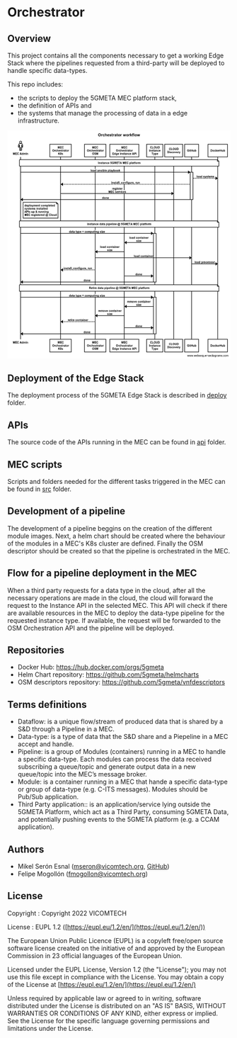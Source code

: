 # Orchestrator

## Overview
This project contains all the components necessary to get a working Edge Stack where the pipelines requested from a third-party will be deployed to handle specific data-types.

This repo includes:
 - the scripts to deploy the 5GMETA MEC platform stack,
 - the definition of APIs and
 - the systems that manage the processing of data in a edge infrastructure.

![Sequence Diagram of exchanged Messages](miscelania/seqdiag.png)

## Deployment of the Edge Stack
The deployment process of the 5GMETA Edge Stack is described in [deploy](https://github.com/5gmeta/orchestrator/tree/main/deploy) folder.

## APIs
The source code of the APIs running in the MEC can be found in [api](https://github.com/5gmeta/orchestrator/tree/main/api) folder.

## MEC scripts
Scripts and folders needed for the different tasks triggered in the MEC can be found in [src](https://github.com/5gmeta/vnfdescriptors/tree/main/src) folder.

## Development of a pipeline
The development of a pipeline beggins on the creation of the different module images. Next, a helm chart should be created where the behaviour of the modules in a MEC's K8s cluster are defined. Finally the OSM descriptor should be created so that the pipeline is orchestrated in the MEC.

## Flow for a pipeline deployment in the MEC
When a third party requests for a data type in the cloud, after all the necessary operations are made in the cloud, the cloud will forward the request to the Instance API in the selected MEC. This API will check if there are available resources in the MEC to deploy the data-type pipeline for the requested instance type. If available, the request will be forwarded to the OSM Orchestration API and the pipeline will be deployed.

## Repositories
- Docker Hub: https://hub.docker.com/orgs/5gmeta
- Helm Chart repository: https://github.com/5gmeta/helmcharts
- OSM descriptors repository: https://github.com/5gmeta/vnfdescriptors

## Terms definitions
- Dataflow: is a unique flow/stream of produced data that is shared by a S&D through a Pipeline in a MEC. 
- Data-type: is a type of data that the S&D share and a Piepeline in a MEC accept and handle. 
- Pipeline: is a group of Modules (containers) running in a MEC to handle a specific data-type. Each modules can process the data received subscribing a queue/topic and generate output data in a new queue/topic into the MEC’s message broker.  
- Module: is a container running in a MEC that hande a specific data-type or group of data-type (e.g. C-ITS messages). Modules should be Pub/Sub application. 
- Third Party application:: is an application/service lying outside the 5GMETA Platform, which act as a Third Party, consuming 5GMETA Data, and potentially pushing events to the 5GMETA platform (e.g. a CCAM application).

## Authors
- Mikel Serón Esnal ([mseron@vicomtech.org](mailto:mseron@vicomtech.org), [GitHub](https://github.com/mikelseron))
- Felipe Mogollón ([fmogollon@vicomtech.org](mailto:fmogollon@vicomtech.org))

## License

Copyright : Copyright 2022 VICOMTECH

License : EUPL 1.2 ([https://eupl.eu/1.2/en/](https://eupl.eu/1.2/en/))

The European Union Public Licence (EUPL) is a copyleft free/open source software license created on the initiative of and approved by the European Commission in 23 official languages of the European Union.

Licensed under the EUPL License, Version 1.2 (the "License"); you may not use this file except in compliance with the License. You may obtain a copy of the License at [https://eupl.eu/1.2/en/](https://eupl.eu/1.2/en/)

Unless required by applicable law or agreed to in writing, software distributed under the License is distributed on an "AS IS" BASIS, WITHOUT WARRANTIES OR CONDITIONS OF ANY KIND, either express or implied. See the License for the specific language governing permissions and limitations under the License.
